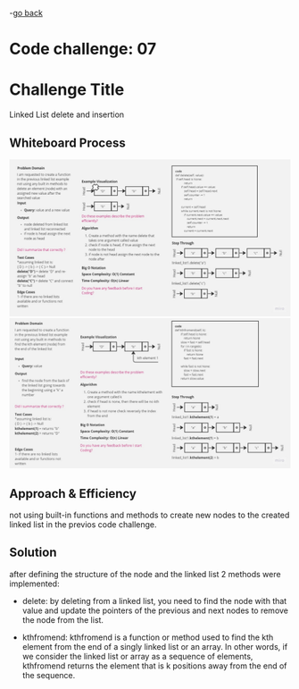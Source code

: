 -[go back](../README.md)
# Code challenge: 07

# Challenge Title
Linked List delete and insertion

## Whiteboard Process
![alt text](./whiteboard7a.jpg)
![alt text](./whiteboard7b.jpg)

## Approach & Efficiency
not using built-in functions and methods to create new nodes to the created linked list in the previos code challenge.

## Solution
after defining the structure of the node and the linked list
2 methods were implemented:
- delete: by deleting from a linked list, you need to find the node with that value and update the pointers of the previous and next nodes to remove the node from the list.

- kthfromend: kthfromend is a function or method used to find the kth element from the end of a singly linked list or an array. In other words, if we consider the linked list or array as a sequence of elements, kthfromend returns the element that is k positions away from the end of the sequence.
